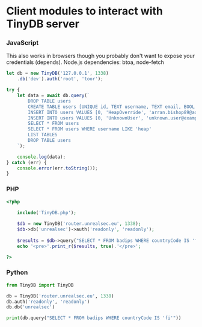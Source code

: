 # Client modules to interact with TinyDB server

### JavaScript
This also works in browsers though you probably don't want to expose your credentials (depends).
Node.js dependencies: btoa, node-fetch
```js
let db = new TinyDB('127.0.0.1', 1338)
    .db('dev').auth('root', 'toor');

try {
    let data = await db.query(`
        DROP TABLE users
        CREATE TABLE users [UNIQUE id, TEXT username, TEXT email, BOOL admin]
        INSERT INTO users VALUES [0, 'HeapOverride', 'arran.bishop89@aol.com', true]
        INSERT INTO users VALUES [0, 'UnknownUser', 'unknown.user@example.com', false]
        SELECT * FROM users
        SELECT * FROM users WHERE username LIKE 'heap'
        LIST TABLES
        DROP TABLE users
    `);

    console.log(data);
} catch (err) {
    console.error(err.toString());
}
```

### PHP
```php
<?php

	include('TinyDB.php');
	
	$db = new TinyDB('router.unrealsec.eu', 1338);
	$db->db('unrealsec')->auth('readonly', 'readonly');
	
	$results = $db->query("SELECT * FROM badips WHERE countryCode IS 'fi'");
	echo '<pre>'.print_r($results, true).'</pre>';

?>
```

### Python
```python
from TinyDB import TinyDB

db = TinyDB('router.unrealsec.eu', 1338)
db.auth('readonly', 'readonly')
db.db('unrealsec')

print(db.query("SELECT * FROM badips WHERE countryCode IS 'fi'"))
```
